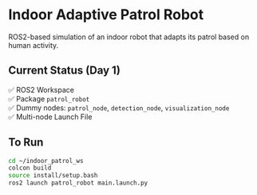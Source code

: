# Indoor Adaptive Patrol Robot

ROS2-based simulation of an indoor robot that adapts its patrol based on human activity.

## Current Status (Day 1)

✅ ROS2 Workspace  
✅ Package `patrol_robot`  
✅ Dummy nodes: `patrol_node`, `detection_node`, `visualization_node`  
✅ Multi-node Launch File  

## To Run

```bash
cd ~/indoor_patrol_ws
colcon build
source install/setup.bash
ros2 launch patrol_robot main.launch.py

